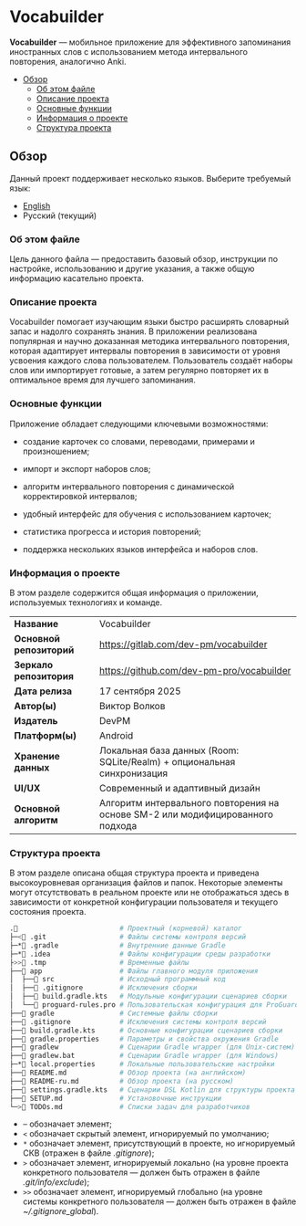 # Vocabuilder
**Vocabuilder** — мобильное приложение для эффективного запоминания иностранных слов с использованием метода интервального повторения, аналогично Anki.

- [Обзор](#обзор)
  - [Об этом файле](#об-этом-файле)
  - [Описание проекта](#описание-проекта)
  - [Основные функции](#основные-функции)
  - [Информация о проекте](#информация-о-проекте)
  - [Структура проекта](#структура-проекта)

## Обзор
Данный проект поддерживает несколько языков. Выберите требуемый язык:
- [English](README.md)
- Русский (текущий)

### Об этом файле
Цель данного файла — предоставить базовый обзор, инструкции по настройке, использованию и другие указания, а также общую информацию касательно проекта.

### Описание проекта
Vocabuilder помогает изучающим языки быстро расширять словарный запас и надолго сохранять знания. В приложении реализована популярная и научно доказанная методика интервального повторения, которая адаптирует интервалы повторения в зависимости от уровня усвоения каждого слова пользователем. Пользователь создаёт наборы слов или импортирует готовые, а затем регулярно повторяет их в оптимальное время для лучшего запоминания.

### Основные функции
Приложение обладает следующими ключевыми возможностями:
- создание карточек со словами, переводами, примерами и произношением;

- импорт и экспорт наборов слов;

- алгоритм интервального повторения с динамической корректировкой интервалов;

- удобный интерфейс для обучения с использованием карточек;

- статистика прогресса и история повторений;

- поддержка нескольких языков интерфейса и наборов слов.

### Информация о проекте
В этом разделе содержится общая информация о приложении, используемых технологиях и команде.

| | |
-- | --
**Название** | Vocabuilder
**Основной репозиторий** | https://gitlab.com/dev-pm/vocabuilder
**Зеркало репозитория** | https://github.com/dev-pm-pro/vocabuilder
**Дата релиза** | 17 сентября 2025
**Автор(ы)** | Виктор Волков
**Издатель** | DevPM
**Платформ(ы)** | Android
**Хранение данных** | Локальная база данных (Room: SQLite/Realm) + опциональная синхронизация
**UI/UX** | Современный и адаптивный дизайн
**Основной алгоритм** | Алгоритм интервального повторения на основе SM-2 или модифицированного подхода

### Структура проекта
В этом разделе описана общая структура проекта и приведена высокоуровневая организация файлов и папок. Некоторые элементы могут отсутствовать в реальном проекте или не отображаться здесь в зависимости от конкретной конфигурации пользователя и текущего состояния проекта.

```sh
.📂                         # Проектный (корневой) каталог
├─<📁 .git                  # Файлы системы контроля версий
├─*📁 .gradle               # Внутренние данные Gradle
├─*📁 .idea                 # Файлы конфигурации среды разработки
├>>📁 .tmp                  # Временные файлы
├──📂 app                   # Файлы главного модуля приложения
│  ├──📁 src                # Исходный программный код
│  ├──📜 .gitignore         # Исключения сборки
│  ├──📜 build.gradle.kts   # Модульные конфигурации сценариев сборки
│  └──📜 proguard-rules.pro # Пользовательская конфигурация для ProGuard
├──📁 gradle                # Системные файлы сборки
├──📜 .gitignore            # Исключения системы контроля версий
├──📜 build.gradle.kts      # Основные конфигурации сценариев сборки
├──📜 gradle.properties     # Параметры и свойства окружения Gradle
├──📜 gradlew               # Сценарии Gradle wrapper (для Unix-систем)
├──📜 gradlew.bat           # Сценарии Gradle wrapper (для Windows)
├─*📜 local.properties      # Локальные пользовательские настройки
├──📜 README.md             # Обзор проекта (на английском)
├──📜 README-ru.md          # Обзор проекта (на русском)
├──📜 settings.gradle.kts   # Сценарии DSL Kotlin для структуры проекта
├──📜 SETUP.md              # Установочные инструкции
└─>📜 TODOs.md              # Списки задач для разработчиков
```

- `─` обозначает элемент;
- `<` обозначает скрытый элемент, игнорируемый по умолчанию;
- `*` обозначает элемент, присутствующий в проекте, но игнорируемый СКВ (отражен в файле *.gitignore*);
- `>` обозначает элемент, игнорируемый локально (на уровне проекта конкретного пользователя — должен быть отражен в файле *.git/info/exclude*);
- `>>` обозначает элемент, игнорируемый глобально (на уровне системы конкретного пользователя — должен быть отражен в файле *~/.gitignore_global*).
